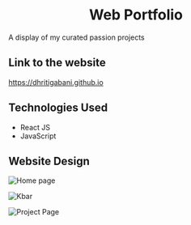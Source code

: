 <center>

# Web Portfolio

</center>

A display of my curated passion projects
## Link to the website

https://dhritigabani.github.io

## Technologies Used

- React JS
- JavaScript

## Website Design

![Home page](https://github.com/DhritiGabani/dhritigabani.github.io/blob/main/src/design/home.png?raw=true)

![Kbar](https://github.com/DhritiGabani/dhritigabani.github.io/blob/main/src/design/kbar.png?raw=true)

![Project Page](https://github.com/DhritiGabani/dhritigabani.github.io/blob/main/src/design/project.png?raw=true)
